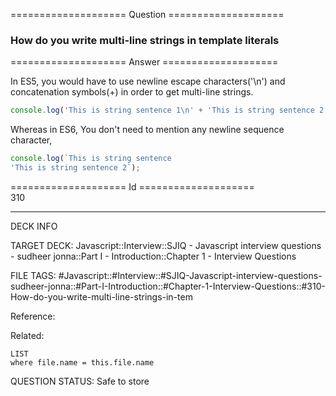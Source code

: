 ==================== Question ====================  

### How do you write multi-line strings in template literals  

==================== Answer ====================  

In ES5, you would have to use newline escape characters('\\n') and concatenation
symbols(+) in order to get multi-line strings.

```javascript
console.log('This is string sentence 1\n' + 'This is string sentence 2');
```

Whereas in ES6, You don't need to mention any newline sequence character,

```javascript
console.log(`This is string sentence  
'This is string sentence 2`);
```

==================== Id ====================  
310

---

DECK INFO

TARGET DECK: Javascript::Interview::SJIQ - Javascript interview questions - sudheer jonna::Part I - Introduction::Chapter 1 - Interview Questions

FILE TAGS: #Javascript::#Interview::#SJIQ-Javascript-interview-questions-sudheer-jonna::#Part-I-Introduction::#Chapter-1-Interview-Questions::#310-How-do-you-write-multi-line-strings-in-tem

Reference:

Related:

```dataview
LIST
where file.name = this.file.name
```

QUESTION STATUS: Safe to store
